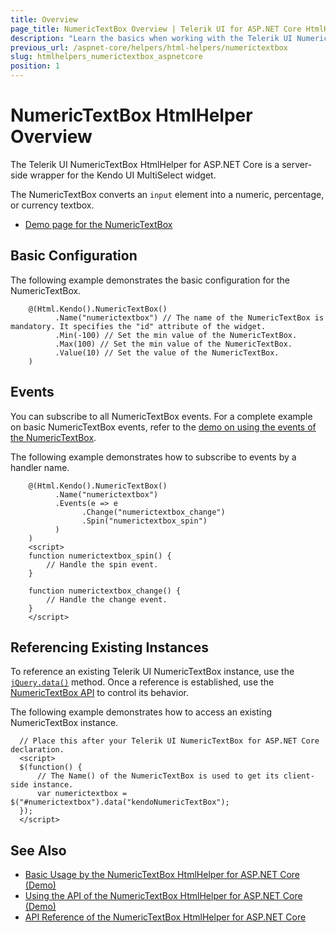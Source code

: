 ```yaml
---
title: Overview
page_title: NumericTextBox Overview | Telerik UI for ASP.NET Core HtmlHelpers
description: "Learn the basics when working with the Telerik UI NumericTextBox for ASP.NET Core (MVC 6 or ASP.NET Core MVC)."
previous_url: /aspnet-core/helpers/html-helpers/numerictextbox
slug: htmlhelpers_numerictextbox_aspnetcore
position: 1
---
```


# NumericTextBox HtmlHelper Overview

The Telerik UI NumericTextBox HtmlHelper for ASP.NET Core is a server-side wrapper for the Kendo UI MultiSelect widget.

The NumericTextBox converts an `input` element into a numeric, percentage, or currency textbox.

* [Demo page for the NumericTextBox](https://demos.telerik.com/aspnet-core/numerictextbox/index)

## Basic Configuration

The following example demonstrates the basic configuration for the NumericTextBox.

```
    @(Html.Kendo().NumericTextBox()
          .Name("numerictextbox") // The name of the NumericTextBox is mandatory. It specifies the "id" attribute of the widget.
          .Min(-100) // Set the min value of the NumericTextBox.
          .Max(100) // Set the min value of the NumericTextBox.
          .Value(10) // Set the value of the NumericTextBox.
    )
```

## Events

You can subscribe to all NumericTextBox events. For a complete example on basic NumericTextBox events, refer to the [demo on using the events of the NumericTextBox](https://demos.telerik.com/aspnet-core/numerictextbox/events).

The following example demonstrates how to subscribe to events by a handler name.

```
    @(Html.Kendo().NumericTextBox()
          .Name("numerictextbox")
          .Events(e => e
                .Change("numerictextbox_change")
                .Spin("numerictextbox_spin")
          )
    )
    <script>
    function numerictextbox_spin() {
        // Handle the spin event.
    }

    function numerictextbox_change() {
        // Handle the change event.
    }
    </script>
```

## Referencing Existing Instances

To reference an existing Telerik UI NumericTextBox instance, use the [`jQuery.data()`](http://api.jquery.com/jQuery.data/) method. Once a reference is established, use the [NumericTextBox API](/api/numerictextbox) to control its behavior.

The following example demonstrates how to access an existing NumericTextBox instance.

      // Place this after your Telerik UI NumericTextBox for ASP.NET Core declaration.
      <script>
      $(function() {
          // The Name() of the NumericTextBox is used to get its client-side instance.
          var numerictextbox = $("#numerictextbox").data("kendoNumericTextBox");
      });
      </script>

## See Also

* [Basic Usage by the NumericTextBox HtmlHelper for ASP.NET Core (Demo)](https://demos.telerik.com/aspnet-core/numerictextbox/index)
* [Using the API of the NumericTextBox HtmlHelper for ASP.NET Core (Demo)](https://demos.telerik.com/aspnet-core/numerictextbox/api)
* [API Reference of the NumericTextBox HtmlHelper for ASP.NET Core](/api/numerictextbox)
